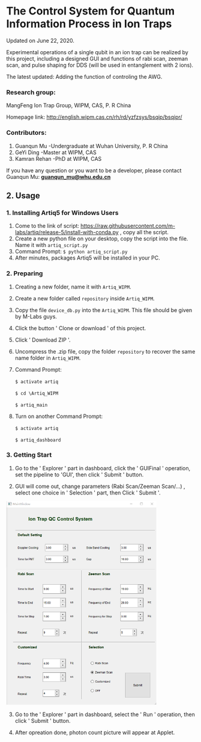 # The Control System for Quantum Information Process in Ion Traps

Updated on June 22, 2020.


Experimental operations of a single qubit in an ion trap can be realized by this project, including a designed GUI and functions of rabi scan, zeeman scan, and pulse shaping for DDS (will be used in entanglement with 2 ions).

The latest updated: Adding the function of controling the AWG.

###  Research group:

MangFeng Ion Trap Group, WIPM, CAS, P. R China

Homepage link: http://english.wipm.cas.cn/rh/rd/yzfzsys/bsqip/bsqipr/

###  Contributors:

1. Guanqun Mu     -Undergraduate at Wuhan University, P. R China
3. GeYi Ding     -Master at WIPM, CAS
2. Kamran Rehan   -PhD at WIPM, CAS

If you have any question or you want to be a developer, please contact Guanqun Mu: **guanqun_mu@whu.edu.cn**


## 2. Usage

### 1. Installing Artiq5 for Windows Users

1. Come to the link of script: <https://raw.githubusercontent.com/m-labs/artiq/release-5/install-with-conda.py> , copy all the script.
2. Create a new python file on your desktop, copy the script into the file.  Name it with `artiq_script.py`
3. Command Prompt:  `$ python artiq_script.py `
4. After minutes, packages Artiq5 will be installed in your PC.



### 2. Preparing

1. Creating a new folder, name it with `Artiq_WIPM`.
2. Create a new folder called `repository` inside `Artiq_WIPM`.
3. Copy the file `device_db.py` into the `Artiq_WIPM`. This file should be given by M-Labs guys.
4. Click the button ' Clone or download ' of this project.
5. Click ' Download ZIP '.
6. Uncompress the .zip file, copy the folder `repository` to recover the same name folder in `Artiq_WIPM`.
7. Command Prompt:

    `$ activate artiq  `

    `$ cd \Artiq_WIPM`

    `$ artiq_main`

8. Turn on another Command Prompt:

    `$ activate artiq`

    `$ artiq_dashboard`





### 3. Getting Start

1. Go to the ' Explorer ' part in dashboard, click the ' GUIFinal ' operation, set the pipeline to 'GUI', then click ' Submit ' button.

2. GUI will come out, change parameters (Rabi Scan/Zeeman Scan/...) , select one choice in ' Selection ' part, then Click ' Submit '.

<img src="https://github.com/GuanQunMu/IonTrap-WIPM/blob/master/Pictures/GUI1.0.png" width="400"/>

3. Go to the ' Explorer ' part in dashboard, select the ' Run ' operation, then click ' Submit ' button.

4. After opreation done, photon count picture will appear at Applet.


